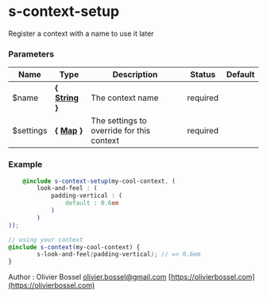 # s-context-setup

Register a context with a name to use it later



### Parameters
Name  |  Type  |  Description  |  Status  |  Default
------------  |  ------------  |  ------------  |  ------------  |  ------------
$name  |  **{ [String](http://www.sass-lang.com/documentation/file.SASS_REFERENCE.html#sass-script-strings) }**  |  The context name  |  required  |
$settings  |  **{ [Map](http://www.sass-lang.com/documentation/file.SASS_REFERENCE.html#maps) }**  |  The settings to override for this context  |  required  |

### Example
```scss
	@include s-context-setup(my-cool-context, (
		look-and-feel : (
			padding-vertical : (
				default : 0.6em
			)
		)
));

// using your context
@include s-context(my-cool-context) {
		s-look-and-feel(padding-vertical); // => 0.6em
}
```
Author : Olivier Bossel [olivier.bossel@gmail.com](mailto:olivier.bossel@gmail.com) [https://olivierbossel.com](https://olivierbossel.com)